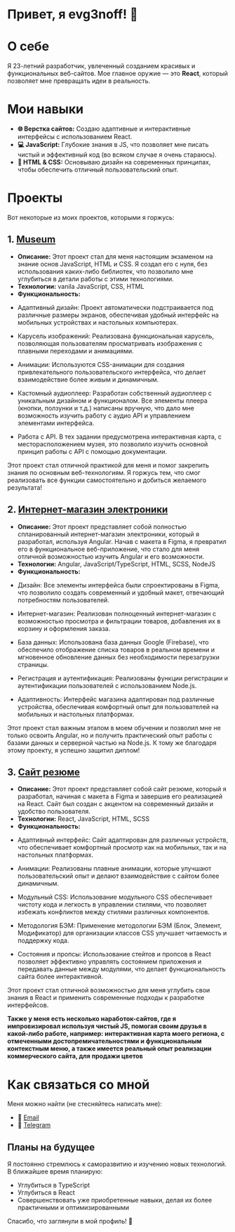# Привет, я evg3noff! 👋

# О себе
Я 23-летний разработчик, увлеченный созданием красивых и функциональных веб-сайтов. Мое главное оружие — это **React**, который позволяет мне превращать идеи в реальность.

# Мои навыки
- **🌐 Верстка сайтов:** Создаю адаптивные и интерактивные интерфейсы с использованием React.
- **💻 JavaScript:** Глубокие знания в JS, что позволяет мне писать чистый и эффективный код (во всяком случае я очень стараюсь).
- **🎨 HTML & CSS:** Основываю дизайн на современных принципах, чтобы обеспечить отличный пользовательский опыт.

# Проекты
Вот некоторые из моих проектов, которыми я горжусь:

## 1. [Museum](ссылка_на_репозиторий)
- **Описание:** Этот проект стал для меня настоящим экзаменом на знание основ JavaScript, HTML и CSS. Я создал его с нуля, без использования каких-либо библиотек, что позволило мне углубиться в детали работы с этими технологиями.
- **Технологии:** vanila JavaScript, CSS, HTML
- **Функциональность:**
* Адаптивный дизайн: Проект автоматически подстраивается под различные размеры экранов, обеспечивая удобный интерфейс на мобильных устройствах и настольных компьютерах.

* Карусель изображений: Реализована функциональная карусель, позволяющая пользователям просматривать изображения с плавными переходами и анимациями.

* Анимации: Используются CSS-анимации для создания привлекательного пользовательского интерфейса, что делает взаимодействие более живым и динамичным.

* Кастомный аудиоплеер: Разработан собственный аудиоплеер с уникальным дизайном и функционалом. Все элементы плеера (кнопки, ползунки и т.д.) написаны вручную, что дало мне возможность изучить работу с аудио API и управлением элементами интерфейса.

* Работа с API. В тех задании предусмотрена интерактивная карта, с месторасположением музея, это позволило изучить основной принцип работы с API с помощью документации. 

Этот проект стал отличной практикой для меня и помог закрепить знания по основным веб-технологиям. Я горжусь тем, что смог реализовать все функции самостоятельно и добиться желаемого результата!

## 2. [Интернет-магазин электроники](https://github.com/evg3noff/diplom)
- **Описание:** Этот проект представляет собой полностью спланированный интернет-магазин электроники, который я разработал, используя Angular. Начав с макета в Figma, я превратил его в функциональное веб-приложение, что стало для меня отличной возможностью изучить Angular и его возможности.
- **Технологии:** Angular, JavaScript/TypeScript, HTML, SCSS, NodeJS
- **Функциональность:**
* Дизайн: Все элементы интерфейса были спроектированы в Figma, что позволило создать современный и удобный макет, отвечающий потребностям пользователей.

* Интернет-магазин: Реализован полноценный интернет-магазин с возможностью просмотра и фильтрации товаров, добавления их в корзину и оформления заказа.

* База данных: Использована база данных Google (Firebase), что обеспечило отображение списка товаров в реальном времени и мгновенное обновление данных без необходимости перезагрузки страницы.

* Регистрация и аутентификация: Реализованы функции регистрации и аутентификации пользователей с использованием Node.js.

* Адаптивность: Интерфейс магазина адаптирован под различные устройства, обеспечивая комфортный опыт для пользователей на мобильных и настольных платформах.

Этот проект стал важным этапом в моем обучении и позволил мне не только освоить Angular, но и получить практический опыт работы с базами данных и серверной частью на Node.js. К тому же благодаря этому проекту, я успешно защитил диплом!

## 3. [Сайт резюме](https://github.com/evg3noff/resume)
- **Описание:** Этот проект представляет собой сайт резюме, который я разработал, начиная с макета в Figma и завершив его реализацией на React. Сайт был создан с акцентом на современный дизайн и удобство пользователя.
- **Технологии:** React, JavaScript, HTML, SCSS
- **Функциональность:**
* Адаптивный интерфейс: Сайт адаптирован для различных устройств, что обеспечивает комфортный просмотр как на мобильных, так и на настольных платформах.

* Анимации: Реализованы плавные анимации, которые улучшают пользовательский опыт и делают взаимодействие с сайтом более динамичным.

* Модульный CSS: Использование модульного CSS обеспечивает чистоту кода и легкость в управлении стилями, что позволяет избежать конфликтов между стилями различных компонентов.

* Методология БЭМ: Применение методологии БЭМ (Блок, Элемент, Модификатор) для организации классов CSS улучшает читаемость и поддержку кода.

* Состояния и пропсы: Использование стейтов и пропсов в React позволяет эффективно управлять состоянием приложения и передавать данные между модулями, что делает функциональность сайта более интерактивной.

Этот проект стал отличной возможностью для меня углубить свои знания в React и применить современные подходы к разработке интерфейсов.

**Также у меня есть несколько наработок-сайтов, где я импровизировал используя чистый JS, помогая своим друзья в какой-либо работе, например: интерактивная карта моего региона, с отмеченными достопремичательностями и функциональным контекстным меню, а также имеется реальный опыт реализации коммерческого сайта, для продажи цветов**

# Как связаться со мной
Меня можно найти (не стесняйтесь написать мне):
- 📧 [Email](mailto:evgenkleninoff@gmail.com)
- 💬 [Telegram](evg3noff)

## Планы на будущее
Я постоянно стремлюсь к саморазвитию и изучению новых технологий. В ближайшее время планирую:
- Углубиться в TypeScript
- Углубиться в React
- Совершенствовать уже приобретенные навыки, делая их более практичными и оптимизированными

Спасибо, что заглянули в мой профиль! 🚀
